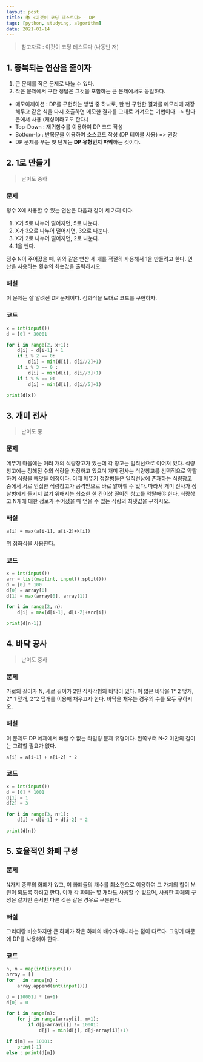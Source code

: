 ```yaml
---
layout: post
title: 📚 <이것이 코딩 테스트다> - DP
tags: [python, studying, algorithm]
date: 2021-01-14
---
```


> 참고자료 : 이것이 코딩 테스트다 (나동빈 저)

##  1. 중복되는 연산을 줄이자

1. 큰 문제를 작은 문제로 나눌 수 있다.
2. 작은 문제에서 구한 정답은 그것을 포함하는 큰 문제에서도 동일하다.

- 메모이제이션 : DP를 구현하는 방법 중 하나로, 한 번 구현한 결과를 메모리에 저장해두고 같은 식을 다시 호출하면 메모한 결과를 그대로 가져오는 기법이다. -> 탑다운에서 사용 (캐싱이라고도 한다.)
- Top-Down : 재귀함수를 이용하여 DP 코드 작성
- Bottom-Ip : 반복문을 이용하여 소스코드 작성 (DP 테이블 사용) => 권장
- DP 문제를 푸는 첫 단계는 **DP 유형인지 파악**하는 것이다.

## 2. 1로 만들기
> 난이도 중하

### 문제

정수 X에 사용할 수 있는 연산은 다음과 같이 세 가지 이다.

1. X가 5로 나누어 떨어지면, 5로 나눈다.
2. X가 3으로 나누어 떨어지면, 3으로 나눈다.
3. X가 2로 나누어 떨어지면, 2로 나눈다.
4. 1을 뺀다.

정수 N이 주어졌을 때, 위와 같은 연산 세 개를 적절히 사용해서 1을 만들려고 한다. 연산을 사용하는 횟수의 최솟값을 출력하시오.

### 해설

이 문제는 잘 알려진 DP 문제이다. 점화식을 토대로 코드를 구현하자.

### 코드

```python
x = int(input())
d = [0] * 30001

for i in range(2, x+1):
    d[i] = d[i-1] + 1
    if i % 2 == 0:
        d[i] = min(d[i], d[i//2]+1)
    if i % 3 == 0 :
        d[i] = min(d[i], d[i//3]+1)
    if i % 5 == 0:
        d[i] = min(d[i], d[i//5]+1)

print(d[x])
```

## 3. 개미 전사
> 난이도 중

### 문제

메뚜기 마을에는 여러 개의 식량창고가 있는데 각 창고는 일직선으로 이어져 있다. 식량창고에는 정해진 수의 식량을 저장하고 있으며 개미 전사는 식량창고를 선택적으로 약탈하여 식량을 빼앗을 예정이다. 이때 메뚜기 정찰병들은 일직선상에 존재하는 식량창고 중에서 서로 인접한 식량창고가 공격받으로 바로 알아챌 수 있다. 따라서 개미 전사가 정찰병에게 들키지 않기 위해서는 최소한 한 칸이상 떨어진 창고를 약탈해야 한다. 식량창고 N개에 대한 정보가 주어졌을 때 얻을 수 있는 식량의 최댓값을 구하시오.

### 해설

```
a[i] = max(a[i-1], a[i-2]+k[i])
```

위 점화식을 사용한다.

### 코드

```python
x = int(input())
arr = list(map(int, input().split()))
d = [0] * 100
d[0] = array[0]
d[1] = max(array[0], array[1])

for i in range(2, n):
    d[i] = max(d[i-1], d[i-2]+arr[i])

print(d[n-1])
```

## 4. 바닥 공사
> 난이도 중하

### 문제

가로의 길이가 N, 세로 길이가 2인 직사각형의 바닥이 있다. 이 얇은 바닥을 1* 2 덮개, 2* 1 덮개, 2*2 덥개를 이용해 채우고자 한다. 바닥을 채우는 경우의 수를 모두 구하시오.

### 해설

이 문제도 DP 예제에서 빠질 수 없는 타일링 문제 유형이다. 왼쪽부터 N-2 미만의 길이는 고려할 필요가 없다.

```
a[i] = a[i-1] + a[i-2] * 2
```

### 코드

```python
x = int(input())
d = [0] * 1001
d[1] = 1
d[2] = 3

for i in range(3, n+1):
    d[i] = d[i-1] + d[i-2] * 2

print(d[n])
```

## 5. 효율적인 화폐 구성

### 문제

N가지 종류의 화폐가 있고, 이 화폐들의 개수를 최소한으로 이용하여 그 가치의 합이 M원이 되도록 하려고 한다. 이때 각 화폐는 몇 개라도 사용할 수 있으며, 사용한 화폐의 구성은 같지만 순서만 다른 것은 같은 경우로 구분한다.

### 해설

그리디랑 비슷하지만 큰 화폐가 작은 화폐의 배수가 아니라는 점이 다르다. 그렇기 때문에 DP를 사용해야 한다.

### 코드

```python
n, m = map(int(input()))
array = []
for _ in range(n) :
    array.append(int(input()))

d = [10001] * (m+1)
d[0] = 0

for i in range(n):
    for j in range(array[i], m+1):
        if d[j-array[i]] != 10001:
            d[j] = min(d[j], d[j-array[i]]+1)

if d[m] == 10001:
    print(-1)
else : print(d[m])
```